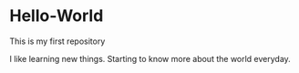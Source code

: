 # Hello-World
This is my first repository

I like learning new things. Starting to know more about the world everyday.
